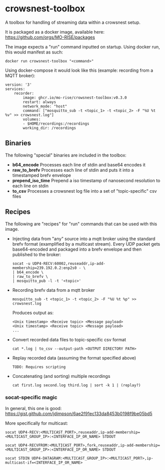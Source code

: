 # crowsnest-toolbox
A toolbox for handling of streaming data within a crowsnest setup.

It is packaged as a docker image, available here: https://github.com/orgs/MO-RISE/packages

The image expects a "run" command inputted on startup. Using docker run, this would manifest as such:
```
docker run crowsnest-toolbox "<command>"
```

Using docker-compose it would look like this (example: recording from a MQTT broker):
```
version: '3'
services:
    recorder:
        image: ghcr.io/mo-rise/crowsnest-toolbox:v0.3.0
        restart: always
        network_mode: "host"
        command: ["mosquitto_sub -t <topic_1> -t <topic_2> -F "%U %t %v" >> crowsnest.log"]
        volumes:
        - $HOME/recordings:/recordings
        working_dir: /recordings
```
## Binaries

The following "special" binaries are included in the toolbox:
* **b64_encode**
  Processes each line of stdin and base64 encodes it
* **raw_to_brefv**
  Processes each line of stdin and puts it into a timestamped brefv envelope
* **prepend_iso_time**
  Prepend a iso timestamp of nanosecond resolution to each line on stdin
* **to_csv**
  Processes a crowsnest log file into a set of "topic-specific" csv files


## Recipes

The following are "recipes" for "run" commands that can be used with this image.

* Injecting data from "any" source into a mqtt broker using the standard brefv format (examplified by a multicast stream). Every UDP packet gets base64-encoded and packaged into a brefv envelope and then published to the broker:
  ```
  socat -u UDP4-RECV:60002,reuseaddr,ip-add-membership=239.192.0.2:enp2s0 - \
  | b64_encode \
  | raw_to_brefv \
  | mosquitto_pub -l -t '<topic>'
  ```

* Recording brefv data from a mqtt broker
  ```
  mosquitto_sub -t <topic_1> -t <topic_2> -F "%U %t %p" >> crowsnest.log
  ```
  Produces output as:
  ```
  <Unix timestamp> <Receive topic> <Message payload>
  <Unix timestamp> <Receive topic> <Message payload>
  ...
  ```

* Convert recorded data files to topic-specific csv format
  ```
  cat *.log | to_csv --output-path <OUTPUT DIRECTORY PATH>
  ```

* Replay recorded data (assuming the format specified above)
  ```
  TODO: Requires scripting
  ```

* Concatenating (and sorting) multiple recordings
  ```
  cat first.log second.log third.log | sort -k 1 | (replay?)
  ```

### socat-specific magic

In general, this one is good: https://gist.github.com/jdimpson/6ae2f91ec133da8453b0198f9be05bd5

More specifically for multicast:
```
socat UDP4-RECV:<MULTICAST_PORT>,reuseaddr,ip-add-membership=<MULTICAST_GROUP_IP>:<INTERFACE_IP_OR_NAME> STDOUT
```
```
socat UDP4-RECVFROM:<MULTICAST_PORT>,fork,reuseaddr,ip-add-membership=<MULTICAST_GROUP_IP>:<INTERFACE_IP_OR_NAME> STDOUT
```
```
socat STDIN UDP4-DATAGRAM:<MULTICAST_GROUP_IP>:<MULTICAST_PORT>,ip-multicast-if=<INTERFACE_IP_OR_NAME>
```

